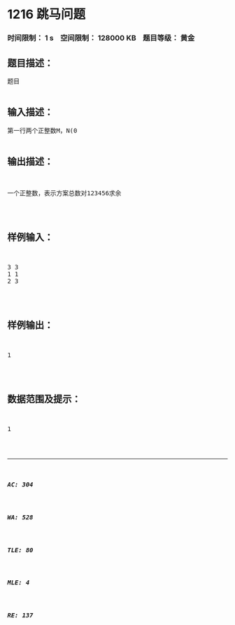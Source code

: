 # 1216 跳马问题   
### 时间限制： 1 s&nbsp;&nbsp;&nbsp;&nbsp;空间限制： 128000 KB&nbsp;&nbsp;&nbsp;&nbsp;题目等级： 黄金  
## 题目描述：  

<pre>
题目

</pre>
  
  
## 输入描述：  

<pre>
第一行两个正整数M，N(0<M,N≤300）分别表示行和列  
第二行两个正整数，表示起点的行列坐标。  
第三行两个正整数，表示终点的行列坐标
</pre>
  
  
## 输出描述：  

<pre>
一个正整数，表示方案总数对123456求余
</pre>
  
  
## 样例输入：  

<pre>
3 3
1 1
2 3
</pre>
  
  
## 样例输出：  

<pre>
1
</pre>
  
  
## 数据范围及提示：  

<pre>
1
</pre>
  
  
***  

##### AC: 304  
##### WA: 528  
##### TLE: 80  
##### MLE: 4  
##### RE: 137  
